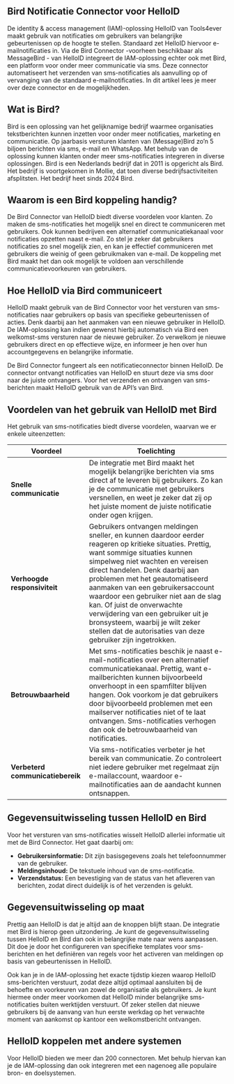 ## Bird Notificatie Connector voor HelloID

De identity & access management (IAM)-oplossing HelloID van Tools4ever maakt gebruik van notificaties om gebruikers van belangrijke gebeurtenissen op de hoogte te stellen. Standaard zet HelloID hiervoor e-mailnotificaties in. Via de Bird Connector -voorheen beschikbaar als MessageBird - van HelloID integreert de IAM-oplossing echter ook met Bird, een platform voor onder meer communicatie via sms. Deze connector automatiseert het verzenden van sms-notificaties als aanvulling op of vervanging van de standaard e-mailnotificaties. In dit artikel lees je meer over deze connector en de mogelijkheden. 

## Wat is Bird?

Bird is een oplossing van het gelijknamige bedrijf waarmee organisaties tekstberichten kunnen inzetten voor onder meer notificaties, marketing en communicatie. Op jaarbasis versturen klanten van (Message)Bird zo’n 5 biljoen berichten via sms, e-mail en WhatsApp. Met behulp van de oplossing kunnen klanten onder meer sms-notificaties integreren in diverse oplossingen. Bird is een Nederlands bedrijf dat in 2011 is opgericht als Bird. Het bedrijf is voortgekomen in Mollie, dat toen diverse bedrijfsactiviteiten afsplitsten. Het bedrijf heet sinds 2024 Bird.

## Waarom is een Bird koppeling handig?

De Bird Connector van HelloID biedt diverse voordelen voor klanten. Zo maken de sms-notificaties het mogelijk snel en direct te communiceren met gebruikers. Ook kunnen bedrijven een alternatief communicatiekanaal voor notificaties opzetten naast e-mail. Zo stel je zeker dat gebruikers notificaties zo snel mogelijk zien, en kan je effectief communiceren met gebruikers die weinig of geen gebruikmaken van e-mail. De koppeling met Bird maakt het dan ook mogelijk te voldoen aan verschillende communicatievoorkeuren van gebruikers.

## Hoe HelloID via Bird communiceert

HelloID maakt gebruik van de Bird Connector voor het versturen van sms-notificaties naar gebruikers op basis van specifieke gebeurtenissen of acties. Denk daarbij aan het aanmaken van een nieuwe gebruiker in HelloID. De IAM-oplossing kan indien gewenst hierbij automatisch via Bird een welkomst-sms versturen naar de nieuwe gebruiker. Zo verwelkom je nieuwe gebruikers direct en op effectieve wijze, en informeer je hen over hun accountgegevens en belangrijke informatie. 

De Bird Connector fungeert als een notificatieconnector binnen HelloID. De connector ontvangt notificaties van HelloID en stuurt deze via sms door naar de juiste ontvangers. Voor het verzenden en ontvangen van sms-berichten maakt HelloID gebruik van de API’s van Bird. 

## Voordelen van het gebruik van HelloID met Bird

Het gebruik van sms-notificaties biedt diverse voordelen, waarvan we er enkele uiteenzetten:

| Voordeel	| Toelichting |
| -------------- | -----------| 
| **Snelle communicatie** |	De integratie met Bird maakt het mogelijk belangrijke berichten via sms direct af te leveren bij gebruikers. Zo kan je de communicatie met gebruikers versnellen, en weet je zeker dat zij op het juiste moment de juiste notificatie onder ogen krijgen.|
| **Verhoogde responsiviteit** |	Gebruikers ontvangen meldingen sneller, en kunnen daardoor eerder reageren op kritieke situaties. Prettig, want sommige situaties kunnen simpelweg niet wachten en vereisen direct handelen. Denk daarbij aan problemen met het geautomatiseerd aanmaken van een gebruikersaccount waardoor een gebruiker niet aan de slag kan. Of juist de onverwachte verwijdering van een gebruiker uit je bronsysteem, waarbij je wilt zeker stellen dat de autorisaties van deze gebruiker zijn ingetrokken.|
| **Betrouwbaarheid** |	Met sms-notificaties beschik je naast e-mail-notificaties over een alternatief communicatiekanaal. Prettig, want e-mailberichten kunnen bijvoorbeeld onverhoopt in een spamfilter blijven hangen. Ook voorkom je dat gebruikers door bijvoorbeeld problemen met een mailserver notificaties niet of te laat ontvangen. Sms-notificaties verhogen dan ook de betrouwbaarheid van notificaties.|
| **Verbeterd communicatiebereik** |	Via sms-notificaties verbeter je het bereik van communicatie. Zo controleert niet iedere gebruiker met regelmaat zijn e-mailaccount, waardoor e-mailnotificaties aan de aandacht kunnen ontsnappen. |


## Gegevensuitwisseling tussen HelloID en Bird

Voor het versturen van sms-notificaties wisselt HelloID allerlei informatie uit met de Bird Connector. Het gaat daarbij om: 

*	**Gebruikersinformatie:** Dit zijn basisgegevens zoals het telefoonnummer van de gebruiker.
*	**Meldingsinhoud:** De tekstuele inhoud van de sms-notificatie.
*	**Verzendstatus:** Een bevestiging van de status van het afleveren van berichten, zodat direct duidelijk is of het verzenden is gelukt. 

## Gegevensuitwisseling op maat  

Prettig aan HelloID is dat je altijd aan de knoppen blijft staan. De integratie met Bird is hierop geen uitzondering. Je kunt de gegevensuitwisseling tussen HelloID en Bird dan ook in belangrijke mate naar wens aanpassen. Dit doe je door het configureren van specifieke templates voor sms-berichten en het definiëren van regels voor het activeren van meldingen op basis van gebeurtenissen in HelloID. 

Ook kan je in de IAM-oplossing het exacte tijdstip kiezen waarop HelloID sms-berichten verstuurt, zodat deze altijd optimaal aansluiten bij de behoefte en voorkeuren van zowel de organisatie als gebruikers. Je kunt hiermee onder meer voorkomen dat HelloID minder belangrijke sms-notificaties buiten werktijden verstuurt. Of zeker stellen dat nieuwe gebruikers bij de aanvang van hun eerste werkdag op het verwachte moment van aankomst op kantoor een welkomstbericht ontvangen. 

## HelloID koppelen met andere systemen

Voor HelloID bieden we meer dan 200 connectoren. Met behulp hiervan kan je de IAM-oplossing dan ook integreren met een nagenoeg alle populaire bron- en doelsystemen. 
